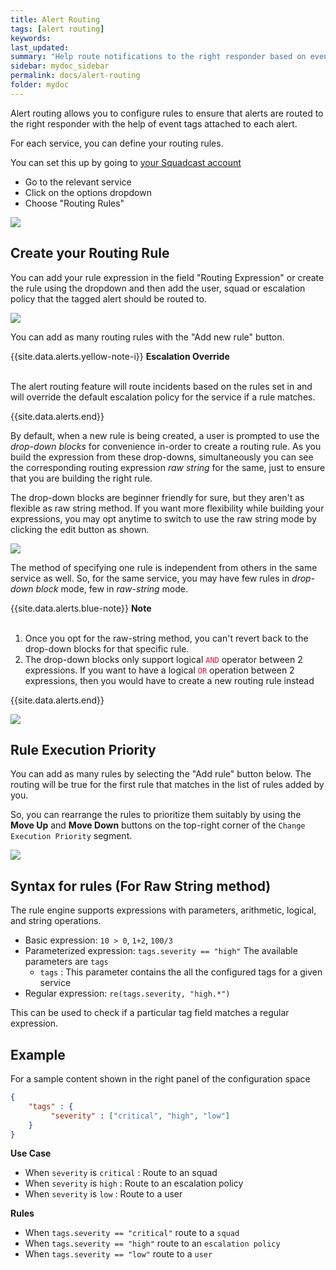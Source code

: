 ```yaml
---
title: Alert Routing
tags: [alert routing]
keywords:
last_updated:
summary: "Help route notifications to the right responder based on event tags"
sidebar: mydoc_sidebar
permalink: docs/alert-routing
folder: mydoc
---
```


Alert routing allows you to configure rules to ensure that alerts are routed to the right responder with the help of event tags attached to each alert. 

For each service, you can define your routing rules. 

You can set this up by going to [your Squadcast account](https://app.squadcast.com)

- Go to the relevant service
- Click on the options dropdown 
- Choose "Routing Rules"

![](images/alert_routing_1.png)

## Create your Routing Rule

You can add your rule expression in the field "Routing Expression" or create the rule using the dropdown and then add the user, squad or escalation policy that the tagged alert should be routed to. 

![](images/alert_routing_2.png)

You can add as many routing rules with the "Add new rule" button. 

{{site.data.alerts.yellow-note-i}}
<b>Escalation Override</b>
<br/><br/><p>The alert routing feature will route incidents based on the rules set in and will override the default escalation policy for the service if a rule matches.</p>
{{site.data.alerts.end}}

By default, when a new rule is being created, a user is prompted to use the *drop-down blocks* for convenience in-order to create a routing rule. As you build the expression from these drop-downs, simultaneously you can see the corresponding routing expression *raw string* for the same, just to ensure that you are building the right rule.

The drop-down blocks are beginner friendly for sure, but they aren't as flexible as raw string method.
If you want more flexibility while building your expressions, you may opt anytime to switch to use the raw string mode by clicking the edit button as shown.

![](images/alert_routing_3.png)

The method of specifying one rule is independent from others in the same service as well.
So, for the same service, you may have few rules in *drop-down block* mode, few in *raw-string* mode.

{{site.data.alerts.blue-note}}
<b>Note</b>
<br/><br/><p><ol><li>Once you opt for the raw-string method, you can't revert back to the drop-down blocks for that specific rule.</li><li>The drop-down blocks only support logical <code class="highlighter-rouge" style="color: #c7254e; background-color: #f9f2f4 !important;">AND</code> operator between 2 expressions. If you want to have a logical <code class="highlighter-rouge" style="color: #c7254e; background-color: #f9f2f4 !important;">OR</code> operation between 2 expressions, then you would have to create a new routing rule instead</li></ol></p>
{{site.data.alerts.end}}

![](images/alert_routing_2.png)

## Rule Execution Priority

You can add as many rules by selecting the "Add rule" button below. The routing will be true for the first rule that matches in the list of rules added by you.

So, you can rearrange the rules to prioritize them suitably by using the **Move Up** and **Move Down** buttons on the top-right corner of the `Change Execution Priority` segment.

![](images/alert_routing_4.png)

## Syntax for rules (For Raw String method)

The rule engine supports expressions with parameters, arithmetic, logical, and string operations.
- Basic expression: `10 > 0`, `1+2`, `100/3`
- Parameterized expression: `tags.severity == "high"`
     The available parameters are `tags`
     + `tags` : This parameter contains the all the configured tags for a given service
- Regular expression: `re(tags.severity, "high.*")`

This can be used to check if a particular tag field matches a regular expression.

## Example

For a sample content shown in the right panel of the configuration space

```json
{
    "tags" : {
         "severity" : ["critical", "high", "low"]
    }
}
```
**Use Case** 

- When `severity` is `critical` : Route to an squad
- When `severity` is `high` : Route to an escalation policy 
- When `severity` is `low` : Route to a user

**Rules** 

- When `tags.severity == "critical"` route to a `squad`
- When `tags.severity == "high"` route to an `escalation policy`
- When `tags.severity == "low"` route to a `user`
